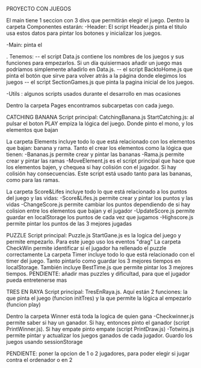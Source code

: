 PROYECTO CON JUEGOS

El main tiene 1 seccion con 3 divs que permitirán elegir el juego.
Dentro la carpeta Componentes estarán:
-Header: El script Header.js pinta el titulo usa estos datos para pintar los botones y inicializar los juegos.

-Main: pinta el <main>. Tenemos:
-- el script Data.js contiene los nombres de los juegos y sus funciones para empezarlos. Si un día quisiermaos añadir un juego mas podríamos simplemente añadirlo en Data.js.
-- el script BacktoHome.js que pinta el botón que sirve para volver atrás a la página donde elegimos los juegos
-- el script SectionGames.js que pinta la pagina inicial de los juegos.

-Utils : algunos scripts usados durante el desarrollo en mas ocasiones

Dentro la carpeta Pages encontramos subcarpetas con cada juego.

CATCHING BANANA
Script principal: CatchingBanana.js
StartCatching.js: al pulsar el boton PLAY empiza la lógica del juego. Donde pinto el mono, y los elementos que bajan

La carpeta Elements incluye todo lo que está relacionado con los elementos que bajan: banana y rama. Tanto el crear los elementos como la lógica que tienen:
-Bananas.js permite crear y pintar las bananas
-Rama.js permite crear y pintar las ramas
-MoveElement.js es el script principal que hace que los elementos bajen, y chequea si hay colisión con el jugador. Si hay colisión hay consecuencias. Este script está usado tanto para las bananas, como para las ramas.

La carpeta Score&Lifes incluye todo lo que está relacionado a los puntos del juego y las vidas:
-Score&Lifes.js permite crear y pintar los puntos y las vidas
-ChangeScore.js permite cambiar los puntos dependiendo de si hay colision entre los elementos que bajan y el jugador
-UpdateScore.js permite guardar en localStorage los puntos de cada vez que jugamos
-Highscore.js permite pintar los puntos de las 3 mejores jugadas

PUZZLE
Script principal: Puzzle.js
StartGane.js es la logica del juego y permite empezarlo. Para este juego uso los eventos "drag"
La carpeta CheckWin permite identificar si el jugador ha rellenado el puzzle correctamente
La carpeta Timer incluye todo lo que está relacionado con el timer del juego. Tanto pintarlo como guardar los 3 mejores tiempos en localStorage. También incluye BestTime.js que permite pintar los 3 mejores tiempos.
PENDIENTE: añadir mas puzzles y dificultad, para que el jugador pueda entretenerse mas

TRES EN RAYA
Script principal: TresEnRaya.js. Aquí están 2 funciones: la que pinta el juego (funcion initTres) y la que permite la lógica al empezarlo (funcion play)

Dentro la carpeta Winner está toda la logica de quien gana
-Checkwinner.js permite saber si hay un ganador. Si hay, entonces pinto el ganador (script PrintWinner.js). Si hay empate pinto empate (script PrintDraw.js)
-Totwins.js permite pintar y actualizar los juegos ganados de cada jugador. Guardo los juegos usando sessionStorage

PENDIENTE: poner la opcion de 1 o 2 jugadores, para poder elegir si jugar contra el ordenador o en 2
